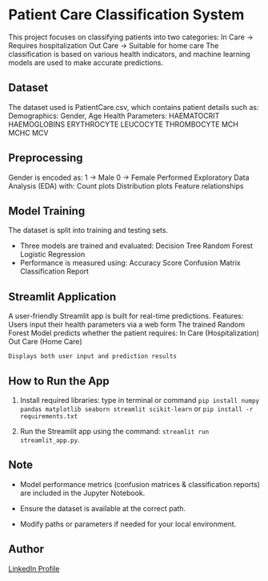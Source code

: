 #  Patient Care Classification System
This project focuses on classifying patients into two categories:
    In Care -> Requires hospitalization
    Out Care -> Suitable for home care
    The classification is based on various health indicators, and machine learning models are used to make accurate predictions.

##  Dataset

The dataset used is PatientCare.csv, which contains patient details such as:
Demographics: Gender, Age
Health Parameters:
    HAEMATOCRIT
    HAEMOGLOBINS
    ERYTHROCYTE
    LEUCOCYTE
    THROMBOCYTE
    MCH
    MCHC
    MCV

## Preprocessing
Gender is encoded as:
    1 → Male
    0 → Female
Performed Exploratory Data Analysis (EDA) with:
    Count plots
    Distribution plots
    Feature relationships

## Model Training
The dataset is split into training and testing sets.
- Three models are trained and evaluated:
    Decision Tree
    Random Forest
    Logistic Regression
- Performance is measured using:
    Accuracy Score
    Confusion Matrix
    Classification Report

## Streamlit Application
A user-friendly Streamlit app is built for real-time predictions.
     Features:
        Users input their health parameters via a web form
        The trained Random Forest Model predicts whether the patient requires:
        In Care (Hospitalization)
        Out Care (Home Care)

    Displays both user input and prediction results

## How to Run the App
1. Install required libraries:
       type in terminal or command `pip install numpy pandas matplotlib seaborn streamlit scikit-learn` or `pip install -r  requirements.txt`
    
2. Run the Streamlit app using the command: `streamlit run streamlit_app.py`.

## Note
- Model performance metrics (confusion matrices & classification reports) are included in the Jupyter Notebook.

- Ensure the dataset is available at the correct path.
- Modify paths or parameters if needed for your local environment.

## Author 
[LinkedIn Profile](https://www.linkedin.com/in/piyushkumar451)
